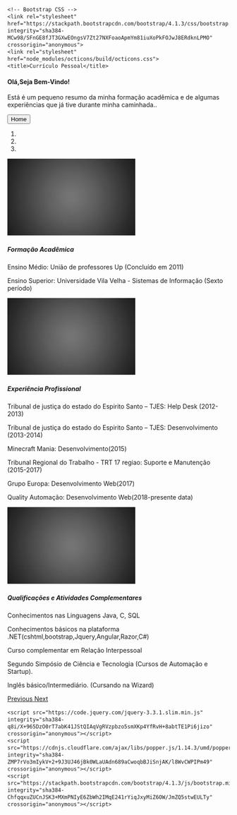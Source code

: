 <html lang="pt-br">
  <head>
    <!-- Meta tags Obrigatórias -->
    <meta charset="utf-8">
    <meta name="viewport" content="width=device-width, initial-scale=1, shrink-to-fit=no">
   

    <!-- Bootstrap CSS -->
    <link rel="stylesheet" href="https://stackpath.bootstrapcdn.com/bootstrap/4.1.3/css/bootstrap.min.css" integrity="sha384-MCw98/SFnGE8fJT3GXwEOngsV7Zt27NXFoaoApmYm81iuXoPkFOJwJ8ERdknLPMO" crossorigin="anonymous">
    <link rel="stylesheet" href="node_modules/octicons/build/octicons.css">
    <title>Currículo Pessoal</title>
  </head>
  <body>
      <div class="alert alert-info" role="alert">
        <h4 class="alert-heading">Olá,Seja Bem-Vindo!</h4>
        <p>Está é um pequeno resumo da minha formação acadêmica e de algumas experiências que já tive durante minha caminhada..</p>
        <a href="\"><button type="button" class="btn btn-outline-success">Home</button></a>
    </div>
<div id="carouselExampleIndicators" class="carousel slide" data-ride="carousel">
  <ol class="carousel-indicators">
    <li data-target="#carouselExampleIndicators" data-slide-to="0" class="active"></li>
    <li data-target="#carouselExampleIndicators" data-slide-to="1"></li>
    <li data-target="#carouselExampleIndicators" data-slide-to="2"></li>
  </ol>
  <div class="carousel-inner">
    <div class="carousel-item active">
      <img class="d-block w-100" src="img/imagemSlide.jpg" alt="ashdiashdashd">
      <div class="carousel-caption d-none d-md-block">
            <h5>Formação Acadêmica</h5>
            <p>Ensino Médio: União de professores Up (Concluído em 2011)</p>
            <p>Ensino Superior: Universidade Vila Velha - Sistemas de Informação (Sexto período)</p>
        </div> 
    </div>
    <div class="carousel-item">
      <img class="d-block w-100" src="img/imagemSlide.jpg" alt="Second slide">
          <div class="carousel-caption d-none d-md-block"> 
            <h5>Experiência Profissional</h5>
               <p>Tribunal de justiça do estado do Espirito Santo – TJES: Help Desk (2012-2013)</p>
               <p>Tribunal de justiça do estado do Espirito Santo – TJES: Desenvolvimento (2013-2014)</p>
               <p>Minecraft Mania: Desenvolvimento(2015)</p>
               <p>Tribunal Regional do Trabalho - TRT 17 regiao: Suporte e Manutenção (2015-2017)</p>
               <p>Grupo Europa: Desenvolvimento Web(2017)</p>
               <p>Quality Automação: Desenvolvimento Web(2018-presente data)</p>
          </div>
    </div>
    <div class="carousel-item">
      <img class="d-block w-100" src="img/imagemSlide.jpg" alt="Third slide">
      <div class="carousel-caption d-none d-md-block"> 
          <h5>Qualificações e Atividades Complementares</h5>
          <p>Conhecimentos nas Linguagens Java, C, SQL</p>
          <p>Conhecimentos básicos na plataforma .NET(cshtml,bootstrap,Jquery,Angular,Razor,C#)</p>
          <p>Curso complementar em Relação Interpessoal</p>
          <p>Segundo Simpósio de Ciência e Tecnologia (Cursos de Automação e Startup).</p>
          <p>Inglês básico/Intermediário. (Cursando na Wizard)</p>
      </div>
    </div>
  </div>
  <a class="carousel-control-prev" href="#carouselExampleIndicators" role="button" data-slide="prev">
    <span class="carousel-control-prev-icon" aria-hidden="true"></span>
    <span class="sr-only">Previous</span>
  </a>
  <a class="carousel-control-next" href="#carouselExampleIndicators" role="button" data-slide="next">
    <span class="carousel-control-next-icon" aria-hidden="true"></span>
    <span class="sr-only">Next</span>
  </a>
</div>


    <script src="https://code.jquery.com/jquery-3.3.1.slim.min.js" integrity="sha384-q8i/X+965DzO0rT7abK41JStQIAqVgRVzpbzo5smXKp4YfRvH+8abtTE1Pi6jizo" crossorigin="anonymous"></script>
    <script src="https://cdnjs.cloudflare.com/ajax/libs/popper.js/1.14.3/umd/popper.min.js" integrity="sha384-ZMP7rVo3mIykV+2+9J3UJ46jBk0WLaUAdn689aCwoqbBJiSnjAK/l8WvCWPIPm49" crossorigin="anonymous"></script>
    <script src="https://stackpath.bootstrapcdn.com/bootstrap/4.1.3/js/bootstrap.min.js" integrity="sha384-ChfqqxuZUCnJSK3+MXmPNIyE6ZbWh2IMqE241rYiqJxyMiZ6OW/JmZQ5stwEULTy" crossorigin="anonymous"></script>
  </body>
</html>
